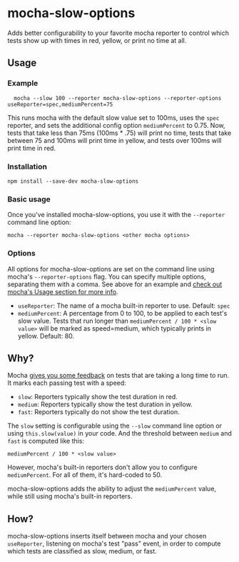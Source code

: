 # mocha-slow-options

Adds better configurability to your favorite mocha reporter to control
which tests show up with times in red, yellow, or print no time at all.

## Usage
### Example
```
  mocha --slow 100 --reporter mocha-slow-options --reporter-options useReporter=spec,mediumPercent=75 
```
This runs mocha with the default slow value set to 100ms, uses the `spec`
reporter, and sets the additional config option `mediumPercent` to 0.75.
Now, tests that take less than 75ms (100ms * .75) will print no time, tests
that take between 75 and 100ms will print time in yellow, and tests over 100ms
will print time in red.

### Installation
```
npm install --save-dev mocha-slow-options
```

### Basic usage
Once you've installed mocha-slow-options, you use it with the `--reporter`
command line option:
```
mocha --reporter mocha-slow-options <other mocha options>
```

### Options
All options for mocha-slow-options are set on the command line using mocha's
`--reporter-options` flag. You can specify multiple options, separating them
with a comma. See above for an example and [check out mocha's Usage section
for more info](https://mochajs.org/#usage).

* `useReporter`: The name of a mocha built-in reporter to use. Default: `spec`
* `mediumPercent`: A percentage from 0 to 100, to be applied to each
test's slow value. Tests that run longer than
`mediumPercent / 100 * <slow value>` will be marked as speed=medium,
which typically prints in yellow. Default: 80.

## Why?
Mocha [gives you some feedback](https://mochajs.org/#test-duration)
on tests that are taking a long time to run. It marks each passing test with
a speed:

* `slow`: Reporters typically show the test duration in red.
* `medium`: Reporters typically show the test duration in yellow.
* `fast`: Reporters typically do not show the test duration.

The `slow` setting is configurable using the `--slow` command line option or
using `this.slow(value)` in your code. And the threshold between `medium` and
`fast` is computed like this:
```
mediumPercent / 100 * <slow value>
```
However, mocha's built-in reporters don't allow you to configure `mediumPercent`.
For all of them, it's hard-coded to 50.

mocha-slow-options adds the ability to adjust the `mediumPercent` value, while
still using mocha's built-in reporters.

## How?
mocha-slow-options inserts itself between mocha and your chosen `useReporter`,
listening on mocha's test "pass" event, in order to compute which tests are
classified as slow, medium, or fast.
